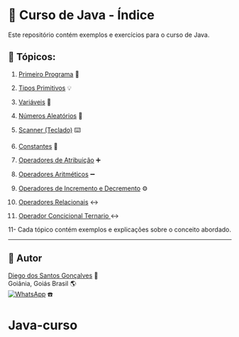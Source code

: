 # 🚀 Curso de Java - Índice

Este repositório contém exemplos e exercícios para o curso de Java.

## 📂 Tópicos:

01. [Primeiro Programa](01-PrimeiroPrograma/PrimeiroPrograma.java) 🚀
02. [Tipos Primitivos](02-TiposPrimitivos/TiposPrimitivos.java) 💡
03. [Variáveis](03-Variaveis/Variaveis.java) 📝
04. [Números Aleatórios](04-NumeroAleatorios/NumerosAleatorios.java) 🔢
05. [Scanner (Teclado)](05-ScannerTeclado/ClasseScanner.java) ⌨️
06. [Constantes](06-Constantes/Contantes.java) 🧱
07. [Operadores de Atribuição](07-OperadoresAtribuicao/Operadores.java) ➕
08. [Operadores Aritméticos](08-OperadoresAritmeticos/OperadoresAritmeticos.java) ➖
09. [Operadores de Incremento e Decremento](09-OperadoresIncrementoDecremento/OperadoresIncrementoDecremento.java) ⚙️
10. [Operadores Relacionais](10-OperadoresRelacionais/OperadoresRelacionais.java) ↔️

11. [Operador Concicional Ternario ](11-OperadorConcicionalTernario/OperadoresTernarios.java) ↔️

11-
Cada tópico contém exemplos e explicações sobre o conceito abordado.

---

## 📝 Autor

[Diego dos Santos Gonçalves](mailto:diegoda9@gmail.com) 📧  
Goiânia, Goiás Brasil 🌎  
[![WhatsApp](https://img.shields.io/badge/-WhatsApp-25D366?style=flat&logo=whatsapp&logoColor=white)](https://wa.me/556298018126) ☎️  
# Java-curso
